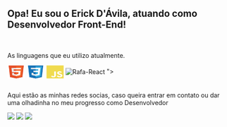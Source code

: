 ## Opa! Eu sou o Erick D'Ávila, atuando como Desenvolvedor Front-End!

<div style="display: inline_block"><br> 
  <p>As linguagens que eu utilizo atualmente.</p>
<img align="center" alt="Rafa-HTML" height="30" width="40" src="https://raw.githubusercontent.com/devicons/devicon/master/icons/html5/html5-original.svg">
<img align="center" alt="Rafa-CSS" height="30" width="40" src="https://raw.githubusercontent.com/devicons/devicon/master/icons/css3/css3-original.svg">
<img align="center" alt="Rafa-Js" height="30" width="40" src="https://raw.githubusercontent.com/devicons/devicon/master/icons/javascript/javascript-plain.svg"> 
<img align="center" alt="Rafa-React" height="30" width="40" src="<img width="1200" height="1068" alt="image" src="https://github.com/user-attachments/assets/54922d26-fd7c-4740-9dbf-66030ef45dd4" />
"> 
</div>
  
  ##
 
<div>
  <p>Aqui estão as minhas redes socias, caso queira entrar em contato ou dar uma olhadinha no meu progresso como Desenvolvedor</p>
  <a href="https://www.linkedin.com/in/erick-davila/"  target="_blank"> <img src="https://img.shields.io/badge/-LinkedIn-%230077B5?style=for-the-badge&logo=linkedin&logoColor=white" target="_blank"></a> 
  <a href = "mailto:erickdavila.dev@gmail.com" target="_blank"><img src="https://img.shields.io/badge/-Gmail-%23333?style=for-the-badge&logo=gmail&logoColor=white" target="_blank"></a>
  <a href="https://instagram.com/erixk.nj" target="_blank"><img src="https://img.shields.io/badge/-Instagram-%23E4405F?style=for-the-badge&logo=instagram&logoColor=white" target="_blank"></a>
</div>

##
